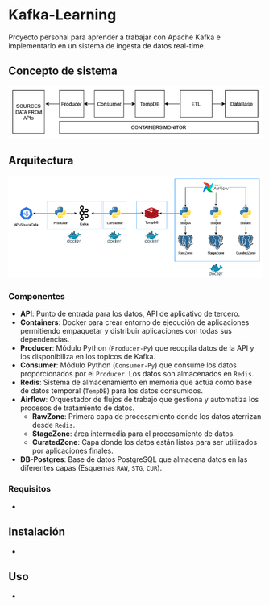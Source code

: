 # Kafka-Learning

Proyecto personal para aprender a trabajar con Apache Kafka e implementarlo en un sistema de ingesta de datos real-time.

## Concepto de sistema

![title](./docs/img/DiagConcept.png)

## Arquitectura

![title](./docs/img/DIAG_PROYECT.jpg)


### Componentes

- **API**: Punto de entrada para los datos, API de aplicativo de tercero.
- **Containers**: Docker para crear entorno de ejecución de aplicaciones permitiendo empaquetar y distribuir aplicaciones con todas sus dependencias.
- **Producer**: Módulo Python (`Producer-Py`) que recopila datos de la API y los disponibiliza en los topicos de Kafka.
- **Consumer**: Módulo Python (`Consumer-Py`) que consume los datos proporcionados por el `Producer`. Los datos son almacenados en `Redis`.
- **Redis**: Sistema de almacenamiento en memoria que actúa como base de datos temporal (`TempDB`) para los datos consumidos.
- **Airflow**: Orquestador de flujos de trabajo que gestiona y automatiza los procesos de tratamiento de datos.
  - **RawZone**: Primera capa de procesamiento donde los datos aterrizan desde `Redis`.
  - **StageZone**: área intermedia para el procesamiento de datos.
  - **CuratedZone**: Capa donde los datos están listos para ser utilizados por aplicaciones finales.
- **DB-Postgres**: Base de datos PostgreSQL que almacena datos en las diferentes capas (Esquemas `RAW`, `STG`, `CUR`).

### Requisitos
- 
## Instalación
- 
## Uso
- 
